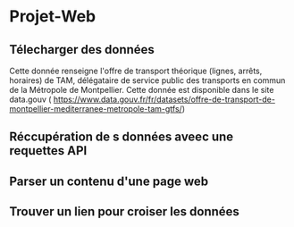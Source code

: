 # Projet-Web
##   Télecharger  des données 


Cette donnée renseigne l'offre de transport théorique (lignes, arrêts, horaires) de TAM, délégataire de service public des transports en commun de la Métropole de Montpellier. Cette donnée est disponible  dans  le site data.gouv ( https://www.data.gouv.fr/fr/datasets/offre-de-transport-de-montpellier-mediterranee-metropole-tam-gtfs/)

##  Réccupération de s données aveec une requettes  API
## Parser  un contenu d'une page web 

## Trouver un lien pour croiser les données 
